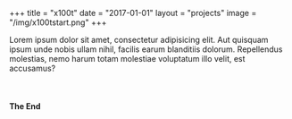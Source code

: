 +++
title = "x100t"
date = "2017-01-01"
layout = "projects"
image = "/img/x100tstart.png"
+++

Lorem ipsum dolor sit amet, consectetur adipisicing elit. Aut quisquam ipsum unde nobis ullam nihil, facilis earum blanditiis dolorum. Repellendus molestias, nemo harum totam molestiae voluptatum illo velit, est accusamus?

<img src="/img/x100torange.png" alt="">
<img src="/img/x100tgreen.png" alt="">
<img src="/img/x100tnegative.png" alt="">


<h4>The End</h4>